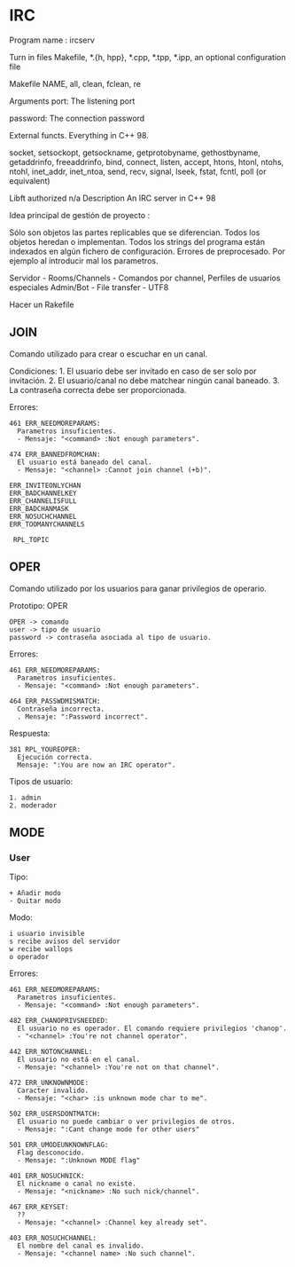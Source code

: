 # IRC
Program name : ircserv

Turn in files Makefile, *.{h, hpp}, *.cpp, *.tpp, *.ipp, an optional configuration file

Makefile NAME, all, clean, fclean, re

Arguments port: The listening port

password: The connection password

External functs. Everything in C++ 98.

socket, setsockopt, getsockname, getprotobyname,
gethostbyname, getaddrinfo, freeaddrinfo, bind,
connect, listen, accept, htons, htonl, ntohs,
ntohl, inet_addr, inet_ntoa, send, recv, signal,
lseek, fstat, fcntl, poll (or equivalent)
  
Libft authorized n/a
Description An IRC server in C++ 98


Idea principal de gestión de proyecto :

Sólo son objetos las partes replicables que se diferencian.
Todos los objetos heredan o implementan. 
Todos los strings del programa están indexados en algún fichero de configuración.
Errores de preprocesado. Por ejemplo al introducir mal los parametros.

Servidor - Rooms/Channels - Comandos por channel, Perfiles de usuarios especiales Admin/Bot - File transfer - UTF8


Hacer un Rakefile

## JOIN

  Comando utilizado para crear o escuchar en un canal.

  Condiciones:
    1. El usuario debe ser invitado en caso de ser solo por invitación.
    2. El usuario/canal no debe matchear ningún canal baneado.
    3. La contraseña correcta debe ser proporcionada.

  Errores:

    461 ERR_NEEDMOREPARAMS:
      Parametros insuficientes.
      - Mensaje: "<command> :Not enough parameters".
      
    474 ERR_BANNEDFROMCHAN:
      El usuario está baneado del canal.
      - Mensaje: "<channel> :Cannot join channel (+b)".
      
    ERR_INVITEONLYCHAN
    ERR_BADCHANNELKEY
    ERR_CHANNELISFULL
    ERR_BADCHANMASK
    ERR_NOSUCHCHANNEL
    ERR_TOOMANYCHANNELS
     
     RPL_TOPIC


## OPER

  Comando utilizado por los usuarios para ganar privilegios de operario.

  Prototipo: OPER <user> <password>

    OPER -> comando
    user -> tipo de usuario
    password -> contraseña asociada al tipo de usuario.

  Errores:

    461 ERR_NEEDMOREPARAMS:
      Parametros insuficientes.
      - Mensaje: "<command> :Not enough parameters".

    464 ERR_PASSWDMISMATCH:
      Contraseña incorrecta.
      . Mensaje: ":Password incorrect".

  Respuesta:

    381 RPL_YOUREOPER:
      Ejecución correcta.
      Mensaje: ":You are now an IRC operator".

  Tipos de usuario:

    1. admin
    2. moderador

## MODE

### User

  Tipo:

    + Añadir modo
    - Quitar modo

  Modo:

    i usuario invisible
    s recibe avisos del servidor
    w recibe wallops
    o operador

  Errores:

    461 ERR_NEEDMOREPARAMS:
      Parametros insuficientes.
      - Mensaje: "<command> :Not enough parameters".
    
    482 ERR_CHANOPRIVSNEEDED:
      El usuario no es operador. El comando requiere privilegios 'chanop'.
      - "<channel> :You're not channel operator".

    442 ERR_NOTONCHANNEL:
      El usuario no está en el canal.
      - Mensaje: "<channel> :You're not on that channel".

    472 ERR_UNKNOWNMODE:
      Caracter invalido.
      - Mensaje: "<char> :is unknown mode char to me".

    502 ERR_USERSDONTMATCH:
      El usuario no puede cambiar o ver privilegios de otros.
      - Mensaje: ":Cant change mode for other users"

    501 ERR_UMODEUNKNOWNFLAG:
      Flag desconocido.
      - Mensaje: ":Unknown MODE flag"

    401 ERR_NOSUCHNICK:
      El nickname o canal no existe.
      - Mensaje: "<nickname> :No such nick/channel".

    467 ERR_KEYSET:
      ??
      - Mensaje: "<channel> :Channel key already set".

    403 ERR_NOSUCHCHANNEL:
      El nombre del canal es invalido.
      - Mensaje: "<channel name> :No such channel".      
      
